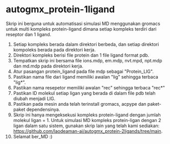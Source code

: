# autogmx_protein-1ligand
Skrip ini berguna untuk automatisasi simulasi MD menggunakan gromacs untuk multi kompleks protein-ligand dimana setiap kompleks terdiri dari reseptor dan 1 ligand.

1. Setiap kompleks berada dalam direktori berbeda, dan setiap direktori kompoleks berada pada direktori kerja.
2. Direktori kompleks berisi file protein dan 1 file ligand format pdb. 
3. Tempatkan skrip ini bersama file ions.mdp, em.mdp, nvt.mpd, npt.mdp dan md.mdp pada direktori kerja.
4. Atur pasangan protein_ligand pada file mdp sebagai "Protein_LIG".
5. Pastikan nama file dari ligand memiliki awalan "lig" sehingga terbaca "lig*".
6. Pastikan nama resepetor memiliki awalan "rec" sehingga terbaca "rec*"
7. Pastikan ID molekul setiap ligan yang berada di dalam file pdb telah diubah menjadi LIG.
8. Pastikan pada mesin anda telah terinstall gromacs, acpype dan paket-paket dependensinya.
9. Skrip ini hanya mengeksekusi kompleks protein-ligand dengan jumlah molekul ligan = 1. Untuk simulasi MD kompleks protein-ligan dengan 2 ligan dalam satu sistem, gunakan skrip lain yang telah kami sediakan: https://github.com/laodeaman-ai/autogmx_protein-2ligands/tree/main.
10. Selamat ber_MD :)
